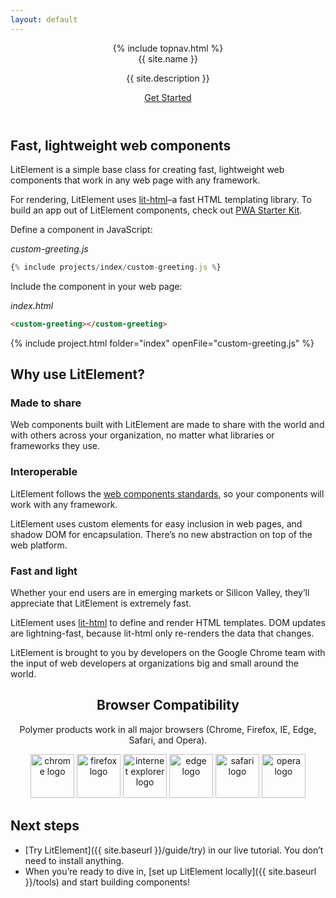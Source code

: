 ```yaml
---
layout: default
---
```


<header class="hero" markdown="0">
{% include topnav.html %}
<div class="wrapper">
<div class="hero-title">{{ site.name }}</div>
<p class="hero-caption">{{ site.description }}</p>
<a class="hero-link link-with-arrow" href="{{ site.baseurl }}/guide/try">Get Started</a>
</div>
</header>

<section class="grey-bg">
<div class="wrapper">
<div class="responsive-row center">
<div style="max-width: 600px">

## Fast, lightweight web components

LitElement is a simple base class for creating fast, lightweight web components that work in any web page with any framework.

For rendering, LitElement uses [lit-html](https://lit-html.polymer-project.org/)–a fast HTML templating library. To build an app out of LitElement components, check out [PWA Starter Kit](https://pwa-starter-kit.polymer-project.org/).

</div>
</div>
</div>
</section>

<section>
<div class="wrapper">

Define a component in JavaScript:

_custom-greeting.js_

```js
{% include projects/index/custom-greeting.js %}
```

Include the component in your web page:

_index.html_

```html
<custom-greeting></custom-greeting>
```

{% include project.html folder="index" openFile="custom-greeting.js" %}

</div>
</section>

<section class="grey-bg">
<div class="wrapper">

## Why use LitElement?

<div class="responsive-row">
<div style="flex: 1">

### Made to share

Web components built with LitElement are made to share with the world and with others across your organization, no matter what libraries or frameworks they use. 

</div>
<div style="flex: 1">

### Interoperable

LitElement follows the [web components standards](https://developer.mozilla.org/en-US/docs/Web/Web_Components), so your components will work with any framework.

LitElement uses custom elements for easy inclusion in web pages, and shadow DOM for encapsulation. There’s no new abstraction on top of the web platform.

</div>
<div style="flex: 1">

### Fast and light

Whether your end users are in emerging markets or Silicon Valley, they’ll appreciate that LitElement is extremely fast.

LitElement uses [lit-html](https://github.com/Polymer/lit-html) to define and render HTML templates. DOM updates are lightning-fast, because lit-html only re-renders the data that changes.

</div>
</div>
</div>
</section>

<section>
<div class="wrapper">
<div class="responsive-row center">
<div style="max-width: 600px">

LitElement is brought to you by developers on the Google Chrome team with the input of web developers at organizations big and small around the world. 

</div>
</div>
</div>
</section>

<section>
<div class="wrapper" style="text-align: center">

## Browser Compatibility

Polymer products work in all major browsers (Chrome, Firefox, IE, Edge, Safari, and Opera).

<div>
<img width="70" height="70" src="/images/browsers/chrome_128x128.png" alt="chrome logo">
<img width="70" height="70" src="/images/browsers/firefox_128x128.png" alt="firefox logo">
<img width="70" height="70" src="/images/browsers/internet-explorer_128x128.png" alt="internet explorer logo">
<img width="70" height="70" src="/images/browsers/edge_128x128.png" alt="edge logo">
<img width="70" height="70" src="/images/browsers/safari_128x128.png" alt="safari logo">
<img width="70" height="70" src="/images/browsers/opera_128x128.png" alt="opera logo">
</div>

</div>
</section>

<section class="grey-bg">
<div class="wrapper">

## Next steps

- [Try LitElement]({{ site.baseurl }}/guide/try) in our live tutorial. You don’t need to install anything.
- When you’re ready to dive in, [set up LitElement locally]({{ site.baseurl }}/tools) and start building components!

</div>
</section>
